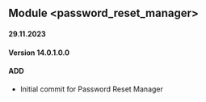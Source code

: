 ## Module <password_reset_manager>

#### 29.11.2023
#### Version 14.0.1.0.0
#### ADD

- Initial commit for Password Reset Manager
